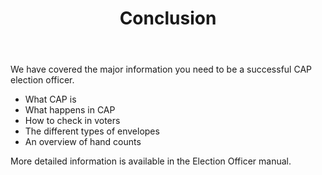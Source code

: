﻿---
layout: slide
title: "Conclusion"
---

We have covered the major information you need to be a successful CAP election officer.

*  What CAP is
*  What happens in CAP
*  How to check in voters
*  The different types of envelopes
*  An overview of hand counts
 
More detailed information is available in the Election Officer manual.

